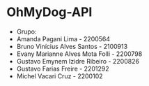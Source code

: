 # OhMyDog-API
- Grupo:
- Amanda Pagani Lima - 2200564
- Bruno Vinícius Alves Santos - 2100913
- Evany Marianne Alves Mota Folli - 2200798
- Gustavo Emynem Izidre Ribeiro - 2200826
- Gustavo Farias Freire - 2201292
- Michel Vacari Cruz - 2200102
